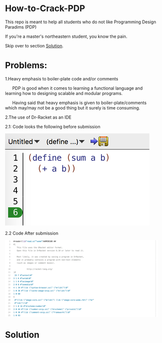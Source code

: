 # How-to-Crack-PDP
This repo is meant to help all students who do not like Programming Design Paradims (PDP)

If you're a master's northeastern student, you know the pain.

Skip over to section [Solution](#Solution).

# Problems:

1.Heavy emphasis to boiler-plate code and/or comments

&nbsp;&nbsp;&nbsp;&nbsp;&nbsp;&nbsp;PDP is good when it comes to learning a functional language and learning how to designing scalable and modular programs.

&nbsp;&nbsp;&nbsp;&nbsp;&nbsp;&nbsp;Having said that heavy emphasis is given to boiler-plate/comments which may/may not be a good thing but it surely is time consuming.

2.The use of Dr-Racket as an IDE

2.1: Code looks the following before submission

![alt text][beforeSubmission]

2.2 Code After submission

![alt text][afterSubmission]


# <a name="Solution"></a>Solution



[beforeSubmission]: https://github.com/aravind-kumar/How-to-Crack-PDP/blob/master/images/no%20syntax%20coloring.png

[afterSubmission]:  https://github.com/aravind-kumar/How-to-Crack-PDP/blob/master/images/after%20submission.png








